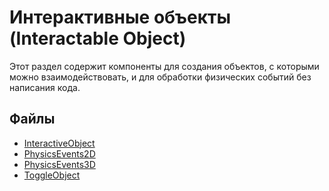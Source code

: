 # Интерактивные объекты (Interactable Object)

Этот раздел содержит компоненты для создания объектов, с которыми можно взаимодействовать, и для обработки физических событий без написания кода.

## Файлы

- [InteractiveObject](./InteractiveObject.md)
- [PhysicsEvents2D](./PhysicsEvents2D.md)
- [PhysicsEvents3D](./PhysicsEvents3D.md)
- [ToggleObject](./ToggleObject.md)
